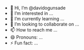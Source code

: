 - 👋 Hi, I’m @davidogunsade
- 👀 I’m interested in ...
- 🌱 I’m currently learning ...
- 💞️ I’m looking to collaborate on ...
- 📫 How to reach me ...
- 😄 Pronouns: ...
- ⚡ Fun fact: ...

<!---
davidogunsade/davidogunsade is a ✨ special ✨ repository because its `README.md` (this file) appears on your GitHub profile.
You can click the Preview link to take a look at your changes.
--->
